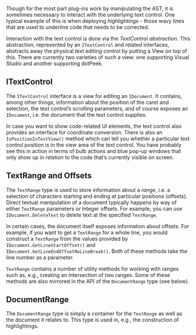 [//]: # (title: TextControl)

Though for the most part plug-ins work by manipulating the AST, it is sometimes necessary to interact with the underlying text control. One typical example of this is when deploying _highlightings_ - those wavy lines that are used to underline code that needs to be corrected.

Interaction with the text control is done via the _TextControl abstraction_. This abstraction, represented by an `ITextControl` and related interfaces, abstracts away the physical text editing control by putting a View on top of this. There are currently two varieties of such a view: one supporting Visual Studio and another supporting dotPeek.

## ITextControl

The `ITextControl` interface is a view for editing an `IDocument`. It contains, among other things, information about the position of the caret and selection, the text control’s scrolling parameters, and of course exposes an `IDocument`, i.e. the document that the text control supplies.

In case you want to show code-related UI elements, the text control also provides an interface for coordinate conversion. There is also an `IsPositionInTextView()` method which can tell you whether a particular text control position is in the view area of the text control. You have probably see this in action in terms of bulb actions and blue pop-up windows that only show up in relation to the code that’s currently visible on screen.

## TextRange and Offsets

The `TextRange` type is used to store information about a _range_, i.e. a selection of characters starting and ending at particular positions (offsets). Direct textual manipulation of a document typically happens by way of either `TextRange` parameters or integer offsets. For example, you can use `IDocument.DeleteText` to delete text at the specified `TextRange`.

In certain cases, the document itself exposes information about offsets. For example, if you want to get a `TextRange` for a whole line, you would construct a `TextRange` from the values provided by `IDocument.GetLineStartOffset()` and `IDocument.GetLineEndOffsetNoLineBreak()`. Both of these methods take the line number as a parameter.

`TextRange` contains a number of utility methods for working with ranges such as, e.g., creating an intersection of two ranges. Some of these methods are also mirrored in the API of the `DocumentRange` type (see below).

## DocumentRange

The `DocumentRange` type is simply a container for the `TextRange` as well as the document it relates to. This type is used in, e.g., the construction of highlightings.

